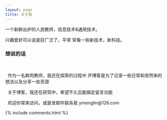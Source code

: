 ```yaml
---
layout: page
title: 关于我 
---
```


一个新鲜出炉的人民教师，信息技术&通用技术。
<p>
兴趣爱好可以说是巨广泛了，平常 常看一些新技术，新科技。

<p>


<p>

<h3> 想说的话 </h3>  
 
<p>
 
作为一名鲜肉教师，我还在探索的过程中
开博客是为了记录一些日常和突然来的想法以及分享一些资源
 
<p>
 
关于博客，我还在研究中，希望不久后能搞定留言功能
 
<p>
 
欢迎你常来访问，或是发邮件联系我
ymenglin@126.com

{% include comments.html %}



